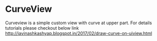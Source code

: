 # CurveView
Curveview is  a simple custom view with curve at upper part.
For details tutorials please checkout below link
http://iavinashkashyap.blogspot.in/2017/02/draw-curve-on-uiview.html
